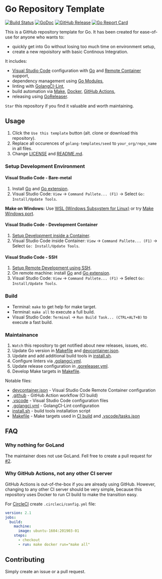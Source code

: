 # Go Repository Template

[![Build Status](https://github.com/golang-templates/seed/workflows/build/badge.svg)](https://github.com/golang-templates/seed/actions?query=workflow%3Abuild)
[![GoDoc](https://godoc.org/github.com/golang-templates/seed?status.svg)](https://godoc.org/github.com/golang-templates/seed)
[![GitHub Release](https://img.shields.io/github/release/golang-templates/seed.svg)](https://github.com/golang-templates/seed/releases)
[![Go Report Card](https://goreportcard.com/badge/github.com/golang-templates/seed)](https://goreportcard.com/report/github.com/golang-templates/seed)

This is a GitHub repository template for Go. It has been created for ease-of-use for anyone who wants to:

- quickly get into Go without losing too much time on environment setup,
- create a new repoisitory with basic Continous Integration.

It includes:

- [Visual Studio Code](https://code.visualstudio.com) configuration with [Go](https://code.visualstudio.com/docs/languages/go) and [Remote Container](https://code.visualstudio.com/docs/remote/containers) support,
- dependency management using [Go Modules](https://github.com/golang/go/wiki/Modules),
- linting with [GolangCI-Lint](https://github.com/golangci/golangci-lint),
- build automation via [Make](https://www.gnu.org/software/make), [Docker](https://docs.docker.com/engine), [GitHub Actions](https://github.com/features/actions),
- releasing using [GoReleaser](https://github.com/goreleaser/goreleaser).

`Star` this repository if you find it valuable and worth maintaining.

## Usage

1. Click the `Use this template` button (alt. clone or download this repository).
1. Replace all occurences of `golang-templates/seed` to `your_org/repo_name` in all files.
1. Change [LICENSE](LICENSE) and [README.md](README.md).

### Setup Development Environment

#### Visual Studio Code - Bare-metal

1. Install [Go](https://golang.org/doc/install) and [Go extension](https://code.visualstudio.com/docs/languages/go).
1. Visual Studio Code: `View` → `Command Pallete... (F1)` → Select `Go: Install/Update Tools`.

**Make on Windows:** Use [WSL (Windows Subsystem for Linux)](https://docs.microsoft.com/en-us/windows/wsl/install-win10) or try [Make Windows port](https://gist.github.com/evanwill/0207876c3243bbb6863e65ec5dc3f058).

#### Visual Studio Code - Development Container

1. [Setup Development inside a Container](https://code.visualstudio.com/docs/remote/containers#_getting-started).
1. Visual Studio Code inside Container: `View` → `Command Pallete... (F1)` → Select `Go: Install/Update Tools`.

#### Visual Studio Code - SSH

1. [Setup Remote Development using SSH](https://code.visualstudio.com/docs/remote/ssh#_getting-started).
1. On remote machine: install [Go](https://golang.org/doc/install) and [Go extension](https://code.visualstudio.com/docs/languages/go).
1. Visual Studio Code: `View` → `Command Pallete... (F1)` → Select `Go: Install/Update Tools`.

### Build

- Terminal: `make` to get help for make target.
- Terminal: `make all` to execute a full build.
- Visual Studio Code: `Terminal` → `Run Build Task... (CTRL+ALT+B)` to execute a fast build.

### Maintainance

1. `Watch` this repository to get notified about new releases, issues, etc.
1. Update Go version in [Makefile](Makefile) and [devcontainer.json](.devcontainer/devcontainer.json).
1. Update and add additional build tools in [install.sh](install.sh).
1. Configure linters via [.golangci.yml](.golangci.yml).
1. Update release configuration in [.goreleaser.yml](.goreleaser.yml).
1. Develop Make targets in [Makefile](Makefile).

Notable files:

- [devcontainer.json](.devcontainer/devcontainer.json) - Visual Studio Code Remote Container configuration
- [.github](.github/workflows/build.yml) - GitHub Action workflow (CI build)
- [.vscode](.vscode) - Visual Studio Code configuration files
- [.golangci.yml](.golangci.yml) - GolangCI-Lint configuration
- [install.sh](install.sh) - build tools installation script
- [Makefile](Makefile) - Make targets used in [CI build](.github/workflows/build.yml) and [.vscode/tasks.json](.vscode/tasks.json)

## FAQ

### Why nothing for GoLand

The maintainer does not use GoLand. Fell free to create a pull request for [#2](https://github.com/golang-templates/seed/issues/2).

### Why GitHub Actions, not any other CI server

GitHub Actions is out-of-the-box if you are already using GitHub.
However, changing to any other CI server should be very simple, because this repository uses Docker to run CI build to make the transition easy.

For [CircleCI](https://circleci.com/docs/2.0/executor-types/#using-machine) create `.circleci/config.yml` file:

```yml
version: 2.1
jobs:
  build:
    machine:
      image: ubuntu-1604:201903-01
    steps:
      - checkout
      - run: make docker run="make all"
```

## Contributing

Simply create an issue or a pull request.
